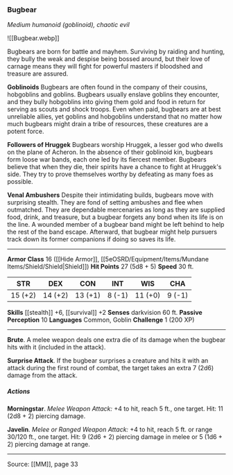 ### Bugbear
_Medium humanoid (goblinoid), chaotic evil_

![[Bugbear.webp]]

Bugbears are born for battle and mayhem. Surviving by raiding and hunting, they bully the weak and despise being bossed around, but their love of carnage means they will fight for powerful masters if bloodshed and treasure are assured.

**Goblinoids** Bugbears are often found in the company of their cousins, hobgoblins and goblins. Bugbears usually enslave goblins they encounter, and they bully hobgoblins into giving them gold and food in return for serving as scouts and shock troops. Even when paid, bugbears are at best unreliable allies, yet goblins and hobgoblins understand that no matter how much bugbears might drain a tribe of resources, these creatures are a potent force.

**Followers of Hruggek** Bugbears worship Hruggek, a lesser god who dwells on the plane of Acheron. In the absence of their goblinoid kin, bugbears form loose war bands, each one led by its fiercest member. Bugbears believe that when they die, their spirits have a chance to fight at Hruggek's side. They try to prove themselves worthy by defeating as many foes as possible.

**Venal Ambushers** Despite their intimidating builds, bugbears move with surprising stealth. They are fond of setting ambushes and flee when outmatched. They are dependable mercenaries as long as they are supplied food, drink, and treasure, but a bugbear forgets any bond when its life is on the line. A wounded member of a bugbear band might be left behind to help the rest of the band escape. Afterward, that bugbear might help pursuers track down its former companions if doing so saves its life.

---

**Armor Class** 16 ([[Hide Armor]], [[5eOSRD/Equipment/Items/Mundane Items/Shield/Shield|Shield]])
**Hit Points** 27 (5d8 + 5)
**Speed** 30 ft.

| STR     | DEX     | CON     | INT     | WIS     | CHA     |
|---------|---------|---------|---------|---------|---------|
| 15 (+2) | 14 (+2) | 13 (+1) | 8 (-1) | 11 (+0) | 9 (-1) |

**Skills** [[stealth]] +6, [[survival]] +2
**Senses** darkvision 60 ft.
**Passive Perception** 10
**Languages** Common, Goblin
**Challenge** 1 (200 XP)

---

**Brute**. A melee weapon deals one extra die of its damage when the bugbear hits with it (included in the attack).

**Surprise Attack**. If the bugbear surprises a creature and hits it with an attack during the first round of combat, the target takes an extra 7 (2d6) damage from the attack.

##### Actions
**Morningstar**. _Melee Weapon Attack:_ +4 to hit, reach 5 ft., one target. Hit: 11 (2d8 + 2) piercing damage.

**Javelin**. _Melee or Ranged Weapon Attack:_ +4 to hit, reach 5 ft. or range 30/120 ft., one target. Hit: 9 (2d6 + 2) piercing damage in melee or 5 (1d6 + 2) piercing damage at range.

---

Source: [[MM]], page 33